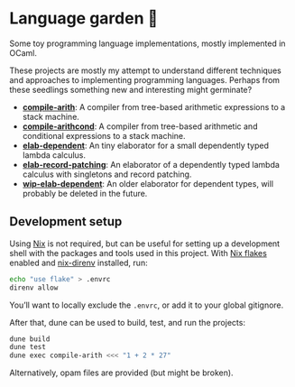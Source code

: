 # Language garden 🌱

Some toy programming language implementations, mostly implemented in OCaml.

These projects are mostly my attempt to understand different techniques and
approaches to implementing programming languages. Perhaps from these seedlings
something new and interesting might germinate?

- [**compile-arith**](./compile-arith/): A compiler from tree-based arithmetic expressions to a stack machine.
- [**compile-arithcond**](./compile-arithcond/): A compiler from tree-based arithmetic and conditional expressions to a stack machine.
- [**elab-dependent**](./elab-dependent/): An tiny elaborator for a small dependently typed lambda calculus.
- [**elab-record-patching**](./elab-record-patching/): An elaborator of a dependently typed lambda calculus with singletons and record patching.
- [**wip-elab-dependent**](./wip-elab-dependent): An older elaborator for dependent types, will probably be deleted in the future.

## Development setup

Using [Nix] is not required, but can be useful for setting up a development
shell with the packages and tools used in this project. With [Nix flakes]
enabled and [nix-direnv] installed, run:

```sh
echo "use flake" > .envrc
direnv allow
```

You’ll want to locally exclude the `.envrc`, or add it to your global gitignore.

After that, dune can be used to build, test, and run the projects:

```sh
dune build
dune test
dune exec compile-arith <<< "1 + 2 * 27"
```

Alternatively, opam files are provided (but might be broken).

[Nix]: https://nixos.org
[Nix flakes]: https://nixos.wiki/wiki/Flakes
[nix-direnv]: https://github.com/nix-community/nix-direnv
